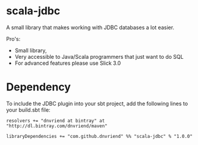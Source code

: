 # scala-jdbc
A small library that makes working with JDBC databases a lot easier.

Pro's:
- Small library,
- Very accessible to Java/Scala programmers that just want to do SQL
- For advanced features please use Slick 3.0

# Dependency
To include the JDBC plugin into your sbt project, add the following lines to your build.sbt file:

    resolvers += "dnvriend at bintray" at "http://dl.bintray.com/dnvriend/maven"

    libraryDependencies += "com.github.dnvriend" %% "scala-jdbc" % "1.0.0"